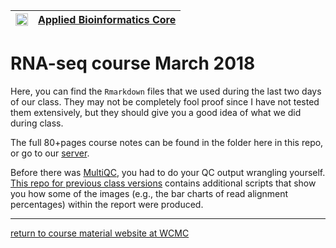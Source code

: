 | <img src="https://raw.githubusercontent.com/abcdbug/dbug/master/WCM_logo.png" alt="WCM" style="height: 20px;"/> | [Applied Bioinformatics Core](https://abc.med.cornell.edu) |
|---------------|---------------|

# RNA-seq course March 2018

Here, you can find the `Rmarkdown` files that we used during the last two days of our class.
They may not be completely fool proof since I have not tested them extensively, but they should give you a good idea of what we did during class.

The full 80+pages course notes can be found in the folder here in this repo, or go to our [server](http://chagall.med.cornell.edu/RNASEQcourse/Intro2RNAseq.pdf).

Before there was [MultiQC](http://multiqc.info/), you had to do your QC output wrangling yourself. [This repo for previous class versions](https://github.com/friedue/course_RNA-seq2015) contains additional scripts that show you how some of the images (e.g., the bar charts of read alignment percentages) within the report were produced.

-----------------------------------------
[return to course material website at WCMC](http://chagall.med.cornell.edu/RNASEQcourse/)
